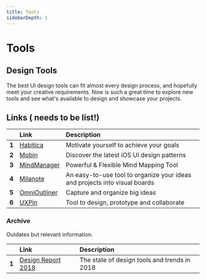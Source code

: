 ```yaml
---
title: Tools
sidebarDepth: 1
---
```


# Tools

## Design Tools

The best UI design tools can fit almost every design process, and hopefully meet your creative requirements. Now is such a great time to explore new tools and see what's available to design and showcase your projects.

## Links \( needs to be list!\)

|  | Link | Description |
| :--- | :--- | :--- |
| **1** | [Habitica](https://habitica.com/static/home) | Motivate yourself to achieve your goals |
| **2** | [Mobin](https://mobbin.design/) | Discover the latest iOS UI design patterns |
| **3** | [MindManager](https://www.mindjet.com/mindmanager/) | Powerful & Flexible Mind Mapping Tool |
| **4** | [Milanote](https://milanote.com/) | An easy-to-use tool to organize your ideas and projects into visual boards |
| **5** | [OmniOutliner](https://www.omnigroup.com/omnioutliner) | Capture and organize big ideas |
| **6** | [UXPin](https://www.uxpin.com/) | Tool to design, prototype and collaborate |

### Archive

Outdates but relevant information.

|  | Link | Description |
| :--- | :--- | :--- |
| **1** | [Design Report 2018](https://avocode.com/design-report-2018) | The state of design tools and trends in 2018 |

